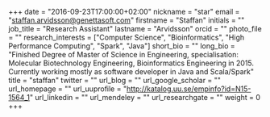 +++
date = "2016-09-23T17:00:00+02:00"
nickname = "star"
email = "staffan.arvidsson@genettasoft.com"
firstname = "Staffan"
initials = ""
job_title = "Research Assistant"
lastname = "Arvidsson"
orcid = ""
photo_file = ""
research_interests = ["Computer Science", "Bioinformatics", "High Performance Computing", "Spark", "Java"]
short_bio = ""
long_bio = "Finished Degree of Master of Science in Engineering, specialisation: Molecular Biotechnology Engineering, Bioinformatics Engineering in 2015. Currently working mostly as software developer in Java and Scala/Spark"
title = "staffan"
twitter = ""
url_blog = ""
url_google_scholar = ""
url_homepage = ""
url_uuprofile = "http://katalog.uu.se/empinfo?id=N15-1564_1"
url_linkedin = ""
url_mendeley = ""
url_researchgate = ""
weight = 0
+++

